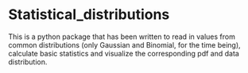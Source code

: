 # Statistical_distributions
This is a python package that has been written to read in values from common distributions (only Gaussian and Binomial, for the time being), calculate basic statistics and visualize the corresponding pdf and data distribution.
